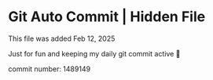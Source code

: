# Git Auto Commit | Hidden File

This file was added Feb 12, 2025

Just for fun and keeping my daily git commit active 🤪

commit number: 1489149
